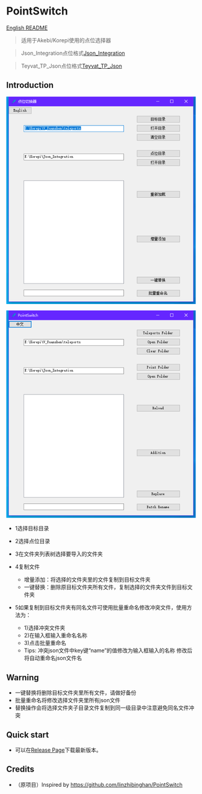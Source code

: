 # PointSwitch

[English README](README_en.md)

> 适用于Akebi/Korepi使用的点位选择器 

> Json_Integration点位格式[Json_Integration](https://github.com/Xcating/Json_Integration) 

> Teyvat_TP_Json点位格式[Teyvat_TP_Json](https://github.com/chiqingsan/Teyvat_TP_Json)

## Introduction





![image](https://github.com/zfonlyone/PointSwitch/blob/main/IMG/1.png)

![image](https://github.com/zfonlyone/PointSwitch/blob/main/IMG/2.png)





- 1选择目标目录

- 2选择点位目录

- 3在文件夹列表树选择要导入的文件夹

- 4复制文件
  - 增量添加：将选择的文件夹里的文件复制到目标文件夹
  - 一键替换：删除原目标文件夹所有文件，复制选择的文件夹文件到目标文件夹
	
- 5如果复制到目标文件夹有同名文件可使用批量重命名修改冲突文件，使用方法为：
  - 1)选择冲突文件夹
  - 2)在输入框输入重命名名称
  - 3)点击批量重命名
  - Tips:
		冲突json文件中key键“name”的值修改为输入框输入的名称
		修改后将自动重命名json文件名



## Warning
- 一键替换将删除目标文件夹里所有文件，请做好备份
- 批量重命名将修改选择文件夹里所有json文件
- 替换操作会将选择文件夹子目录文件复制到同一级目录中注意避免同名文件冲突


## Quick start
- 可以在[Release Page](https://github.com/zfonlyone/PointSwitch/releases)下载最新版本。





## Credits

- （原项目）Inspired by https://github.com/linzhibinghan/PointSwitch

